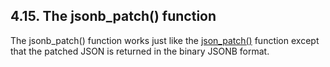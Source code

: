 ## 4\.15\. The jsonb\_patch() function



The jsonb\_patch() function works just like the [json\_patch()](json1.html#jpatch) function
except that the patched JSON is returned in the binary JSONB format.




